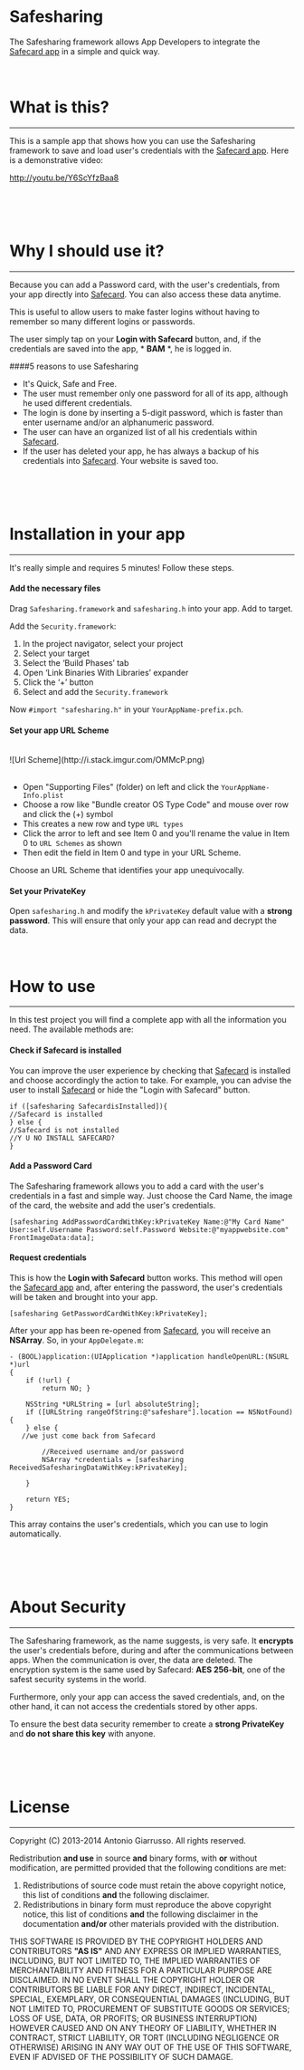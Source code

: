 # Safesharing

The Safesharing framework allows App Developers to integrate the [Safecard app](http://safecardapp.com) in a simple and quick way.
<br /><br /><br />
# What is this?
---
This is a sample app that shows how you can use the Safesharing framework to save and load  user's credentials with the [Safecard app](http://safecardapp.com). Here is a demonstrative video:

http://youtu.be/Y6ScYfzBaa8

<br /><br /><br />
# Why I should use it?
---
Because you can add a Password card, with the user's credentials, from your app directly into [Safecard](http://safecardapp.com). You can also access these data anytime.

This is useful to allow users to make faster logins without having to remember so many different logins or passwords.

The user simply tap on your **Login with Safecard** button, and, if the credentials are saved into the app, * **BAM** *, he is logged in.

####5 reasons to use Safesharing
* It's Quick, Safe and Free.
* The user must remember only one password for all of its app, although he used different credentials.
* The login is done by inserting a 5-digit password, which is faster than enter username and/or an alphanumeric password.
* The user can have an organized list of all his credentials within [Safecard](http://safecardapp.com).
* If the user has deleted your app, he has always a backup of his credentials into [Safecard](http://safecardapp.com). Your website is saved too.


<br /><br /><br />
# Installation in your app
---
It's really simple and requires 5 minutes! Follow these steps.

#### Add the necessary files
Drag ```Safesharing.framework``` and ```safesharing.h``` into your app. Add to target.

Add the ```Security.framework```:

1. In the project navigator, select your project
2. Select your target
3. Select the ‘Build Phases’ tab
4. Open ‘Link Binaries With Libraries’ expander
5. Click the ‘+’ button
6. Select and add the ```Security.framework```

Now ```#import "safesharing.h"``` in your ```YourAppName-prefix.pch```.

#### Set your app URL Scheme
<br />
![Url Scheme](http://i.stack.imgur.com/OMMcP.png)
<br /><br />

* Open "Supporting Files" (folder) on left and click the ```YourAppName-Info.plist```
* Choose a row like "Bundle creator OS Type Code" and mouse over row and click the (+) symbol
* This creates a new row and type ```URL types```
* Click the arror to left and see Item 0 and you'll rename the value in Item 0 to ```URL Schemes``` as shown
* Then edit the field in Item 0 and type in your URL Scheme. 


Choose an URL Scheme that identifies your app unequivocally.


#### Set your PrivateKey
Open ```safesharing.h``` and modify the ```kPrivateKey``` default value with a **strong password**. This will ensure that only your app can read and decrypt the data.
<br /><br /><br />
# How to use
---
In this test project you will find a complete app with all the information you need. The available methods are:

#### Check if Safecard is installed
You can improve the user experience by checking that [Safecard](http://safecardapp.com) is installed and choose accordingly the action to take. For example, you can advise the user to install [Safecard](http://safecardapp.com) or hide the "Login with Safecard" button.

```
if ([safesharing SafecardisInstalled]){
//Safecard is installed
} else {
//Safecard is not installed
//Y U NO INSTALL SAFECARD?
}
```

#### Add a Password Card
The Safesharing framework allows you to add a card with the user's credentials in a fast and simple way. Just choose the Card Name, the image of the card, the website and add the user's credentials.

```
[safesharing AddPasswordCardWithKey:kPrivateKey Name:@"My Card Name" User:self.Username Password:self.Password Website:@"myappwebsite.com" FrontImageData:data];
```


#### Request credentials
This is how the **Login with Safecard** button works. This method will open the [Safecard app](http://safecardapp.com) and, after entering the password, the user's credentials will be taken and brought into your app.

```
[safesharing GetPasswordCardWithKey:kPrivateKey];
```

After your app has been re-opened from [Safecard](http://safecardapp.com), you will receive an **NSArray**. So, in your ```AppDelegate.m```:


```
- (BOOL)application:(UIApplication *)application handleOpenURL:(NSURL *)url
{
    if (!url) {
        return NO; }
    
    NSString *URLString = [url absoluteString];
    if ([URLString rangeOfString:@"safeshare"].location == NSNotFound) {
    } else {
   //we just come back from Safecard
   
        //Received username and/or password
        NSArray *credentials = [safesharing ReceivedSafesharingDataWithKey:kPrivateKey];
    
    }
    
    return YES;
}
```
This array contains the user's credentials, which you can use to login automatically.

<br /><br /><br />
# About Security
---
The Safesharing framework, as the name suggests, is very safe. It **encrypts** the user's credentials before, during and after the communications between apps. When the communication is over, the data are deleted. The encryption system is the same used by Safecard: **AES 256-bit**, one of the safest security systems in the world.

Furthermore, only your app can access the saved credentials, and, on the other hand, it can not access the credentials stored by other apps.

To ensure the best data security remember to create a **strong PrivateKey** and **do not share this key** with anyone.

<br /><br /><br />
# License
---

Copyright (C) 2013-2014 Antonio Giarrusso. All rights reserved.

Redistribution **and use** in source **and** binary forms, with **or** without
modification, are permitted provided that the following conditions are met:

1. Redistributions of source code must retain the above copyright notice,
   this list of conditions **and** the following disclaimer.
2. Redistributions in binary form must reproduce the above copyright notice,
   this list of conditions **and** the following disclaimer in the documentation
   **and/or** other materials provided with the distribution.

THIS SOFTWARE IS PROVIDED BY THE COPYRIGHT HOLDERS AND CONTRIBUTORS **"AS IS"**
AND ANY EXPRESS OR IMPLIED WARRANTIES, INCLUDING, BUT NOT LIMITED TO, THE
IMPLIED WARRANTIES OF MERCHANTABILITY AND FITNESS FOR A PARTICULAR PURPOSE
ARE DISCLAIMED. IN NO EVENT SHALL THE COPYRIGHT HOLDER OR CONTRIBUTORS BE
LIABLE FOR ANY DIRECT, INDIRECT, INCIDENTAL, SPECIAL, EXEMPLARY, OR
CONSEQUENTIAL DAMAGES (INCLUDING, BUT NOT LIMITED TO, PROCUREMENT OF
SUBSTITUTE GOODS OR SERVICES; LOSS OF USE, DATA, OR PROFITS; OR BUSINESS
INTERRUPTION) HOWEVER CAUSED AND ON ANY THEORY OF LIABILITY, WHETHER IN
CONTRACT, STRICT LIABILITY, OR TORT (INCLUDING NEGLIGENCE OR OTHERWISE)
ARISING IN ANY WAY OUT OF THE USE OF THIS SOFTWARE, EVEN IF ADVISED OF THE
POSSIBILITY OF SUCH DAMAGE.
